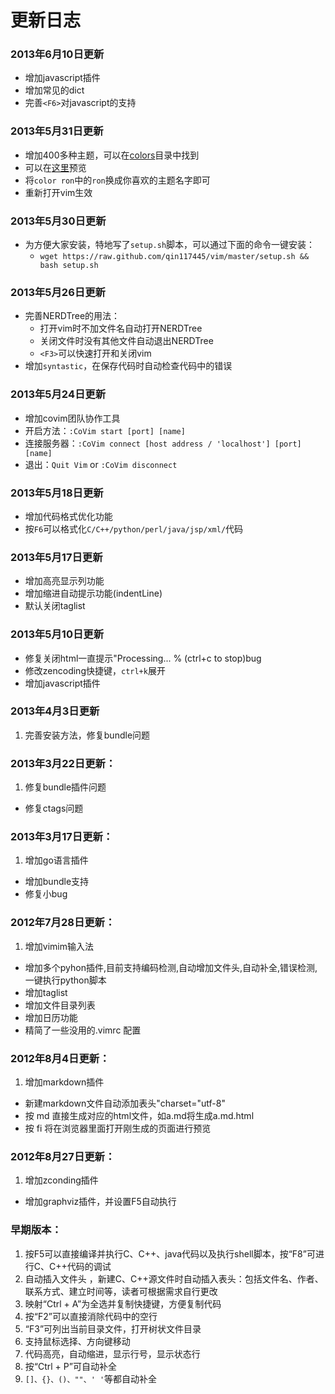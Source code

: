 # 更新日志

### 2013年6月10日更新

- 增加javascript插件
- 增加常见的dict
- 完善`<F6>`对javascript的支持

### 2013年5月31日更新

- 增加400多种主题，可以在[colors](colors)目录中找到
- 可以在[这里](http://vimcolorschemetest.googlecode.com/svn/html/index-c.html)预览
- 将`color ron`中的`ron`换成你喜欢的主题名字即可
- 重新打开vim生效

### 2013年5月30日更新

- 为方便大家安装，特地写了`setup.sh`脚本，可以通过下面的命令一键安装：
    - `wget https://raw.github.com/qin117445/vim/master/setup.sh && bash setup.sh`

### 2013年5月26日更新

- 完善NERDTree的用法：
    - 打开vim时不加文件名自动打开NERDTree
    - 关闭文件时没有其他文件自动退出NERDTree
    - `<F3>`可以快速打开和关闭vim
- 增加`syntastic`，在保存代码时自动检查代码中的错误

### 2013年5月24日更新

- 增加covim团队协作工具
- 开启方法：`:CoVim start [port] [name] `
- 连接服务器：`:CoVim connect [host address / 'localhost'] [port] [name]`
- 退出：`Quit Vim` or `:CoVim disconnect`

### 2013年5月18日更新

- 增加代码格式优化功能
- 按`F6`可以格式化`C/C++/python/perl/java/jsp/xml/`代码

### 2013年5月17日更新

- 增加高亮显示列功能
- 增加缩进自动提示功能(indentLine)
- 默认关闭taglist

### 2013年5月10日更新

- 修复关闭html一直提示"Processing... % (ctrl+c to stop)bug
- 修改zencoding快捷键，`ctrl+k`展开
- 增加javascript插件

### 2013年4月3日更新

1. 完善安装方法，修复bundle问题

### 2013年3月22日更新：

1. 修复bundle插件问题
-  修复ctags问题

### 2013年3月17日更新：

1. 增加go语言插件
- 增加bundle支持
- 修复小bug

### 2012年7月28日更新：

1. 增加vimim输入法
* 增加多个pyhon插件,目前支持编码检测,自动增加文件头,自动补全,错误检测,一键执行python脚本
* 增加taglist
* 增加文件目录列表
* 增加日历功能
* 精简了一些没用的.vimrc 配置

### 2012年8月4日更新：
1. 增加markdown插件
* 新建markdown文件自动添加表头"charset="utf-8"
* 按 md 直接生成对应的html文件，如a.md将生成a.md.html
* 按 fi 将在浏览器里面打开刚生成的页面进行预览

### 2012年8月27日更新：
1. 增加zconding插件
* 增加graphviz插件，并设置F5自动执行

### 早期版本：
1. 按F5可以直接编译并执行C、C++、java代码以及执行shell脚本，按“F8”可进行C、C++代码的调试
2. 自动插入文件头 ，新建C、C++源文件时自动插入表头：包括文件名、作者、联系方式、建立时间等，读者可根据需求自行更改
3. 映射“Ctrl + A”为全选并复制快捷键，方便复制代码
4. 按“F2”可以直接消除代码中的空行
5. “F3”可列出当前目录文件，打开树状文件目录
6. 支持鼠标选择、方向键移动
7. 代码高亮，自动缩进，显示行号，显示状态行
8. 按“Ctrl + P”可自动补全
9. `[]、{}、()、""、' '`等都自动补全
